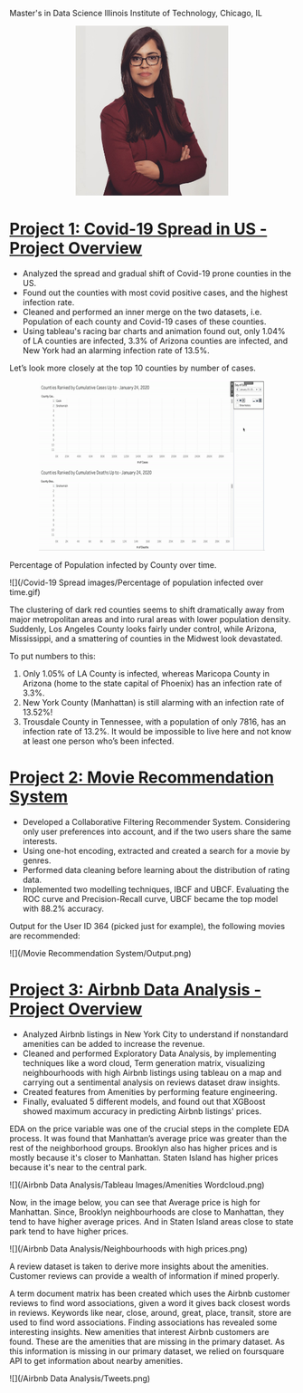 Master's in Data Science
Illinois Institute of Technology, Chicago, IL

<p align="center">
  <img width="270" height="300" src="https://github.com/Shivi15/Shivi-Malhotra-Portfolio/blob/main/Shivi%20Malhotra%20Profile%20PIcture.jpg">
</p>

# [Project 1: Covid-19 Spread in US - Project Overview](https://github.com/Shivi15/Covid-19-Spread-in-US)
* Analyzed the spread and gradual shift of Covid-19 prone counties in the US.
* Found out the counties with most covid positive cases, and the highest infection rate.
* Cleaned and performed an inner merge on the two datasets, i.e. Population of each county and Covid-19 cases of these counties.
* Using tableau's racing bar charts and animation found out, only 1.04% of LA counties are infected, 3.3% of Arizona counties are infected, and New York had an alarming infection rate of 13.5%.

Let’s look more closely at the top 10 counties by number of cases.

<p align="center">
  <img width="400" height="300" src="https://github.com/Shivi15/Shivi-Malhotra-Portfolio/blob/main/Covid-19%20Spread%20images/Counties%20ranked%20by%20Cumulative%20cases%20and%20deaths.gif">
</p>
  
Percentage of Population infected by County over time.

![](/Covid-19 Spread images/Percentage of population infected over time.gif)

The clustering of dark red counties seems to shift dramatically away from major metropolitan areas and into rural areas with lower population density. Suddenly, Los Angeles County looks fairly under control, while Arizona, Mississippi, and a smattering of counties in the Midwest look devastated.

To put numbers to this:

1. Only 1.05% of LA County is infected, whereas Maricopa County in Arizona (home to the state capital of Phoenix) has an infection rate of 3.3%.
2. New York County (Manhattan) is still alarming with an infection rate of 13.52%!
3. Trousdale County in Tennessee, with a population of only 7816, has an infection rate of 13.2%. It would be impossible to live here and not know at least one person who’s been infected.

# [Project 2: Movie Recommendation System](https://github.com/Shivi15/Movie-Rec_System)
* Developed a Collaborative Filtering Recommender System. Considering only user preferences into account, and if the two users share the same interests.
* Using one-hot encoding, extracted and created a search for a movie by genres.
* Performed data cleaning before learning about the distribution of rating data.
* Implemented two modelling techniques, IBCF and UBCF. Evaluating the ROC curve and Precision-Recall curve, UBCF became the top model with 88.2% accuracy.

Output for the User ID 364 (picked just for example), the following movies are recommended:

![](/Movie Recommendation System/Output.png)

# [Project 3: Airbnb Data Analysis - Project Overview](https://github.com/LohithChowdary/Airbnb-Data-Analysis)
* Analyzed Airbnb listings in New York City to understand if nonstandard amenities can be added to increase the revenue.
* Cleaned and performed Exploratory Data Analysis, by implementing techniques like a word cloud, Term generation matrix, visualizing neighbourhoods with high Airbnb listings using tableau on a map and carrying out a sentimental analysis on reviews dataset draw insights.
* Created features from Amenities by performing feature engineering.
* Finally, evaluated 5 different models, and found out that XGBoost showed maximum accuracy in predicting Airbnb listings' prices.

EDA on the price variable was one of the crucial steps in the complete EDA process. It was found that Manhattan’s average price was greater than the rest of the neighborhood groups. Brooklyn also has higher prices and is mostly because it's closer to Manhattan. Staten Island has higher prices because it's near to the central park.

![](/Airbnb Data Analysis/Tableau Images/Amenities Wordcloud.png)

Now, in the image below, you can see that Average price is high for Manhattan. Since, Brooklyn neighbourhoods are close to Manhattan, they tend to have higher average prices. And in Staten Island areas close to state park tend to have higher prices.

![](/Airbnb Data Analysis/Neighbourhoods with high prices.png)

A review dataset is taken to derive more insights about the amenities. Customer reviews can provide a wealth of information if mined properly. 

A term document matrix has been created which uses the Airbnb customer reviews to find word associations, given a word it gives back closest words in reviews. Keywords like near, close, around, great, place, transit, store are used to find word associations. Finding associations has revealed some interesting insights. New amenities that interest Airbnb customers are found. These are the amenities that are missing in the primary dataset. As this information is missing in our primary dataset, we relied on foursquare API to get information about nearby amenities.

![](/Airbnb Data Analysis/Tweets.png)


